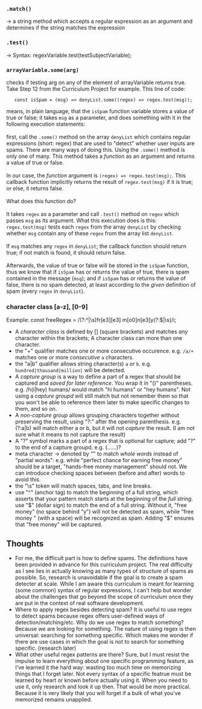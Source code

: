 ### `.match()`
-> a string method which accepts a regular expression as an argument and determines if the string matches the expression
### `.test()` 
-> Syntax: regexVariable.test(testSubjectVariable);
### `arrayVariable.some(arg)`
 checks if testing arg on any of the element of arrayVariable returns true. Take Step 12 from the Curriculum Project for example. This line of code: 
```
   const isSpam = (msg) => denyList.some((regex) => regex.test(msg));
``` 
means, in plain language, that the `isSpam` function variable stores a value of true or false; it takes `msg` as a parameter, and does something with it in the following execution statements: <br><br> first, call the `.some()` method on the array `denyList` which contains regular expressions (short: regex) that are used to "detect" whether user inputs are spams. There are many ways of doing this. Using the `.some()` method is only one of many. This method takes a *function* as an argument and returns a value of true or false. <br><br>In our case, the *function* argument is `(regex) => regex.test(msg);`. This callback function implicitly returns the result of `regex.test(msg)` if it is true; or else, it returns false. <br><br>What does this function do?<br><br> It takes `regex` as a parameter and call `.test()` method on `regex` which passes `msg` as its argument. What this execution does is this: `regex.test(msg)` tests each `regex` from the array `denyList` by checking whether `msg` contain any of these `regex` from the array list `denyList`. <br><br>If `msg` matches any `regex` in `denyList`; the callback function should return true; if not match is found, it should return false.<br><br>Afterwards, the value of true or false will be stored in the `isSpam` function, thus we know that if `isSpam` has or returns the value of true, there is spam contained in the message (`msg`); and if `isSpam` has or returns the value of false, there is no spam detected, at least according to the *given* definition of spam (every `regex` in `denyList`).  
### character class [a-z], [0-9]
Example: const freeRegex = /(?:^|\s)fr[e3][e3] m[o0]n[e3]y(?:$|\s)/i;
- A *character class* is defined by [] (square brackets) and matches *any* character within the brackets; A character class can more than one character. 
- the "+" qualifier matches one or more consecutive occurence. e.g. `/a/+` matches one or more *consecutive* `a` characters.
- the "a|b" qualifier allows string character(s) `a` *or* `b`. e.g. `hundred|thousand|million|` will be detected.
- A *capture group* is a way to define a part of a regex that should be captured and *saved for later reference*. You wrap it in "()" parentheses. e.g. /h(i|hey) humans/ would match "hi humans" or "hey humans". Not using a *capture groupd* will still match but not remember them so that you won't be able to reference them later to make specific changes to them, and so on.
- A *non-capture group* allows grouping characters together without preserving the result, using "?:" after the opening parenthesis. e.g. (?:a|b) will match either a or b, but it will not *capture* the result. (I am not sure what it means to not capture the result)
- A "?" symbol marks a part of a regex that is optional for capture; add "?" to the end of a capture groupd. e.g. (......)?
- meta character -> denoted by "\" to match *whole words* instead of "partial words": e.g. while "perfect chance for earning free money" should be a target, "hands-free money management" should not. We can introduce checking spaces between (before and after) words to avoid this. 
- the "\s" token will match spaces, tabs, and line breaks.
- use "^" (anchor tag) to match the beginning of a full string, which asserts that your pattern match starts at the beginning of the *full string*.
use "$" (dollar sign) to match the end of a full string. Without it, "free money" (no space behind "y") will not be detected as spam, while "free money " (with a space) will be recognized as spam.  Adding "$" ensures that "free money" will be captured. 

## Thoughts
* For me, the difficult part is how to define spams. The definitions have been provided in advance for this curriculum project. The real difficulty as I see lies in actually knowing as many types of structure of spams as possible. So, research is unavoidable if the goal is to create a spam detecter at scale. While I am aware this curriculum is meant for learning (some common) syntax of regular expressions, I can't help but wonder about the challenges that go beyond the scope of curriculum once they are put in the context of real software development. 
* Where to apply regex besides detecting spam? It is useful to use regex to detect spams because regex offers user-defined ways of detection/matching/etc. Why do we use regex to match something? Because we are looking for something. The nature of using regex is then universal: searching for something specific. Which makes me wonder if there are use cases in which the goal is not to search for something specific. (research later)
* What other useful regex patterns are there? Sure, but I must resist the impulse to learn everything about one specific programming feature, as I've learned it the hard way: wasting too much time on memorizing things that I forget later. Not every syntax of a specific featrue must be learned by heart or known before actually using it. When you need to use it, only research and look it up then. That would be more practical. Because it is very likely that you will forget if a bulk of what you've memorized remains unapplied.  